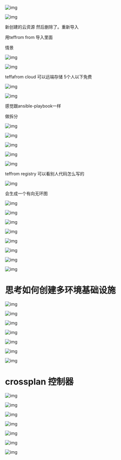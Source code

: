 ![img](./assets/1740403170351-60602379-cdcd-4e52-ad2c-b454198beabe.png)



![img](./assets/1740403410237-ef59495c-b116-4e48-bdc9-839db354db68.png)



新创建的云资源 然后删除了。重新导入

用teffrom from 导入里面 



情景

![img](./assets/1740403729870-76d90bef-8b1a-4b13-ae83-1bdbdb02619e.png)





![img](./assets/1740403741340-1f2fd9e9-f520-43aa-b62b-df383d164b80.png)



teffafrom cloud 可以远端存储  5个人以下免费 

 



![img](./assets/1740404220782-5fdfbdda-072d-4e4f-ad0d-8a91933f3470.png)





![img](./assets/1740404358544-b28ca8a2-cbf7-4ec1-a143-42b9150fa4fb.png)

感觉跟ansible-playbook一样  

做拆分 

![img](./assets/1740404882198-2ef24fe1-1560-4497-ade3-a283cd0b0bbc.png)



![img](./assets/1740404923110-14a9be13-4881-4ec8-bd6f-ca529bde0fa4.png)

![img](./assets/1740404982924-688ee5e1-2315-4d97-a06f-9ed1ed1548ea.png)

![img](./assets/1740405029854-cfb61453-29df-42d6-bc34-6e756f8ada29.png)



![img](./assets/1740405160467-f4cfd8ed-f769-4851-a9c4-f968b99c3b85.png)





teffrom registry 可以看别人代码怎么写的 



![img](./assets/1740408048956-51c81d9b-5fba-4b16-b2e3-86e85842c4e8.png)



会生成一个有向无环图 

![img](./assets/1740408265181-dcfccf8a-0af6-4198-a794-6354265417b1.png)



![img](./assets/1740408300998-d022e31d-d313-4b10-a31d-1778f0a9340d.png)



![img](./assets/1740408322427-c2d7e0ea-9c75-49f6-bfee-add0b64bee18.png)



![img](./assets/1740408350399-62e385a4-9299-4daf-ad58-552b4e9deed6.png)



![img](./assets/1740408386078-a5cca1c7-8425-4527-b552-99ba0f68afda.png)



![img](./assets/1740408396209-dd7189d2-bea5-4584-85cf-da1f9e174f85.png)



![img](./assets/1740408409858-2a22c5f0-b0bb-4d0f-8570-53278681cd40.png)



![img](./assets/1740408428487-830f32f9-f1f2-4d52-aca7-84017c689c7e.png)



 

# 思考如何创建多环境基础设施 



 ![img](./assets/1740408485002-ff6f2a7f-9c48-464c-82ad-cf847b4b55bb.png)



![img](./assets/1740408520956-8fe1910b-8900-4ae4-b9df-dd83287c61e9.png)







![img](./assets/1740408537371-16682878-6be3-4f83-84f3-421561959b16.png)

![img](./assets/1740408712833-564addf5-8a02-4d99-bc2f-5b613cb3c4d7.png)





![img](./assets/1740408729216-45cd3851-f786-43df-84b9-f92ddb6d8a7f.png)



![img](./assets/1740408762757-9b07bbf7-5fe4-4c61-bb60-2ed758d78cfe.png)



![img](./assets/1740409520706-6886a66f-b071-4e5b-96ea-5d7579f7ddc0.png)





# crossplan  控制器

![img](./assets/1740409556904-089f60b2-343a-4b32-868b-c5ccaf4f5af5.png)



![img](./assets/1740409567732-3f0a375a-495a-49b6-b71f-23d0ea858b03.png)

![img](./assets/1740409637063-8875bbbd-5a69-4178-8acb-58b4fa30b316.png)

![img](./assets/1740409646704-0ac4c096-0d0b-4af2-b0a3-2f3a3d2872ec.png)

![img](./assets/1740409667492-2b5d64c4-267a-46b2-b2c9-3102f83079c6.png)





![img](./assets/1740410329273-682e9333-886f-4eb3-ac8f-e6a7fc3c483c.png) 





![img](./assets/1740410370752-e28bf40f-f85f-4bcc-b5de-9a0746d74571.png)